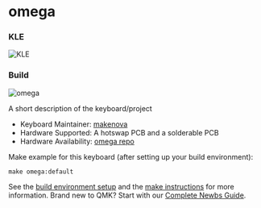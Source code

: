 # omega

### KLE
![KLE](https://i.imgur.com/XVDH9ax.png)

### Build
![omega](https://i.imgur.com/sLEoCWc.jpg)

A short description of the keyboard/project

* Keyboard Maintainer: [makenova](https://github.com/yourusername)
* Hardware Supported: A hotswap PCB and a solderable PCB
* Hardware Availability: [omega repo](https://github.com/makenova/omega)

Make example for this keyboard (after setting up your build environment):

    make omega:default

See the [build environment setup](https://docs.qmk.fm/#/getting_started_build_tools) and the [make instructions](https://docs.qmk.fm/#/getting_started_make_guide) for more information. Brand new to QMK? Start with our [Complete Newbs Guide](https://docs.qmk.fm/#/newbs).
